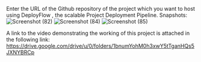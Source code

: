 Enter the URL of the Github repository of the project which you want to host using DeployFlow , the scalable Project Deployment Pipeline.
Snapshots:
![Screenshot (82)](https://github.com/user-attachments/assets/12b82e27-bc70-49ef-85a1-4cbf7b7765c7)
![Screenshot (84)](https://github.com/user-attachments/assets/efbc3b68-e5b1-43a1-989b-9c322dcaa2ed)
![Screenshot (85)](https://github.com/user-attachments/assets/57ff672e-4f99-4621-a6b5-be4d56f726ae)

A link to the video demonstrating the working of this project is attached in the following link:
https://drive.google.com/drive/u/0/folders/1bnumYohM0h3xwY5tTganHQs5JXNYBRCp
